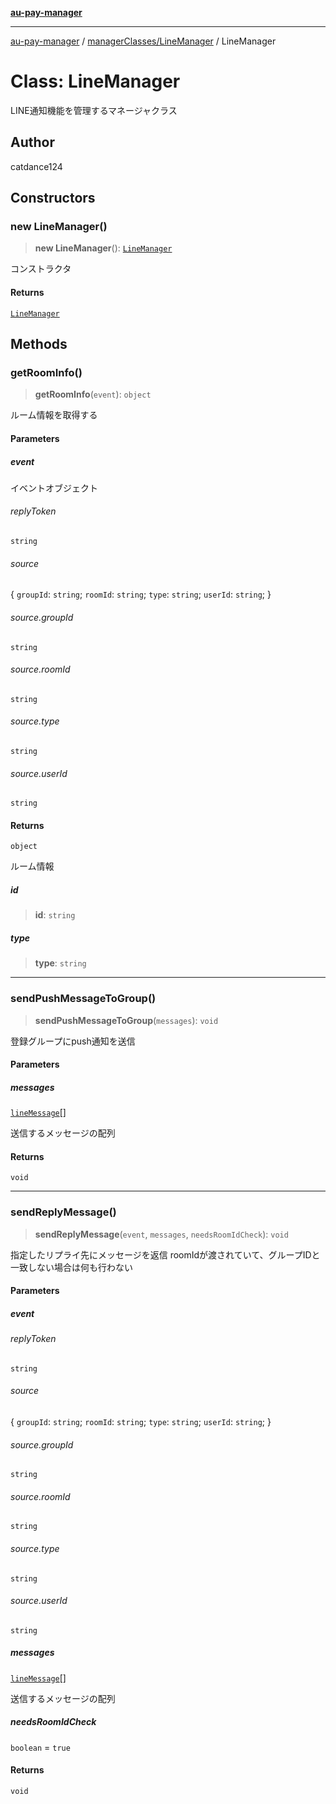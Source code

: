 [**au-pay-manager**](../../../README.md)

***

[au-pay-manager](../../../README.md) / [managerClasses/LineManager](../README.md) / LineManager

# Class: LineManager

LINE通知機能を管理するマネージャクラス

## Author

catdance124

## Constructors

### new LineManager()

> **new LineManager**(): [`LineManager`](LineManager.md)

コンストラクタ

#### Returns

[`LineManager`](LineManager.md)

## Methods

### getRoomInfo()

> **getRoomInfo**(`event`): `object`

ルーム情報を取得する

#### Parameters

##### event

イベントオブジェクト

###### replyToken

`string`

###### source

\{ `groupId`: `string`; `roomId`: `string`; `type`: `string`; `userId`: `string`; \}

###### source.groupId

`string`

###### source.roomId

`string`

###### source.type

`string`

###### source.userId

`string`

#### Returns

`object`

ルーム情報

##### id

> **id**: `string`

##### type

> **type**: `string`

***

### sendPushMessageToGroup()

> **sendPushMessageToGroup**(`messages`): `void`

登録グループにpush通知を送信

#### Parameters

##### messages

[`lineMessage`](../../../interfaces/interfaces/lineMessage.md)[]

送信するメッセージの配列

#### Returns

`void`

***

### sendReplyMessage()

> **sendReplyMessage**(`event`, `messages`, `needsRoomIdCheck`): `void`

指定したリプライ先にメッセージを返信
roomIdが渡されていて、グループIDと一致しない場合は何も行わない

#### Parameters

##### event

###### replyToken

`string`

###### source

\{ `groupId`: `string`; `roomId`: `string`; `type`: `string`; `userId`: `string`; \}

###### source.groupId

`string`

###### source.roomId

`string`

###### source.type

`string`

###### source.userId

`string`

##### messages

[`lineMessage`](../../../interfaces/interfaces/lineMessage.md)[]

送信するメッセージの配列

##### needsRoomIdCheck

`boolean` = `true`

#### Returns

`void`
